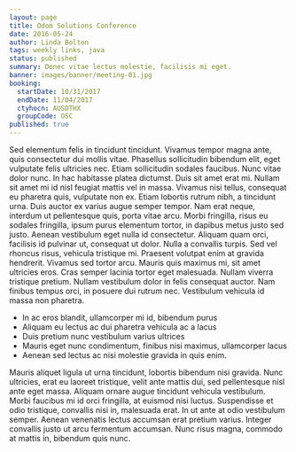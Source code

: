 ```yaml
---
layout: page
title: Odom Solutions Conference
date: 2016-05-24
author: Linda Bolton
tags: weekly links, java
status: published
summary: Donec vitae lectus molestie, facilisis mi eget.
banner: images/banner/meeting-01.jpg
booking:
  startDate: 10/31/2017
  endDate: 11/04/2017
  ctyhocn: AUSDTHX
  groupCode: OSC
published: true
---
```

Sed elementum felis in tincidunt tincidunt. Vivamus tempor magna ante, quis consectetur dui mollis vitae. Phasellus sollicitudin bibendum elit, eget vulputate felis ultricies nec. Etiam sollicitudin sodales faucibus. Nunc vitae dolor nunc. In hac habitasse platea dictumst. Duis sit amet erat mi. Nullam sit amet mi id nisl feugiat mattis vel in massa. Vivamus nisi tellus, consequat eu pharetra quis, vulputate non ex. Etiam lobortis rutrum nibh, a tincidunt urna.
Duis auctor ex varius augue semper tempor. Nam erat neque, interdum ut pellentesque quis, porta vitae arcu. Morbi fringilla, risus eu sodales fringilla, ipsum purus elementum tortor, in dapibus metus justo sed justo. Aenean vestibulum eget nulla id consectetur. Aliquam quam orci, facilisis id pulvinar ut, consequat ut dolor. Nulla a convallis turpis. Sed vel rhoncus risus, vehicula tristique mi. Praesent volutpat enim at gravida hendrerit. Vivamus sed tortor arcu. Mauris quis maximus mi, sit amet ultricies eros. Cras semper lacinia tortor eget malesuada. Nullam viverra tristique pretium. Nullam vestibulum dolor in felis consequat auctor. Nam finibus tempus orci, in posuere dui rutrum nec. Vestibulum vehicula id massa non pharetra.

* In ac eros blandit, ullamcorper mi id, bibendum purus
* Aliquam eu lectus ac dui pharetra vehicula ac a lacus
* Duis pretium nunc vestibulum varius ultrices
* Mauris eget nunc condimentum, finibus nisi maximus, ullamcorper lacus
* Aenean sed lectus ac nisi molestie gravida in quis enim.

Mauris aliquet ligula ut urna tincidunt, lobortis bibendum nisi gravida. Nunc ultricies, erat eu laoreet tristique, velit ante mattis dui, sed pellentesque nisl ante eget massa. Aliquam ornare augue tincidunt vehicula vestibulum. Morbi faucibus mi id orci fringilla, at euismod nisi luctus. Suspendisse et odio tristique, convallis nisi in, malesuada erat. In ut ante at odio vestibulum semper. Aenean venenatis lectus accumsan erat pretium varius. Integer convallis justo ut arcu fermentum accumsan. Nunc risus magna, commodo at mattis in, bibendum quis nunc.
